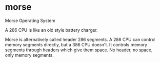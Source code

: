 # morse
Morse Operating System

A 286 CPU is like an old style battery charger.

Morse is alternatively called header 286 segments. A 286 CPU can control memory segments directly, but a 386 CPU doesn't. It controls memory segments through headers which give them space. No header, no space, only memory segments.
